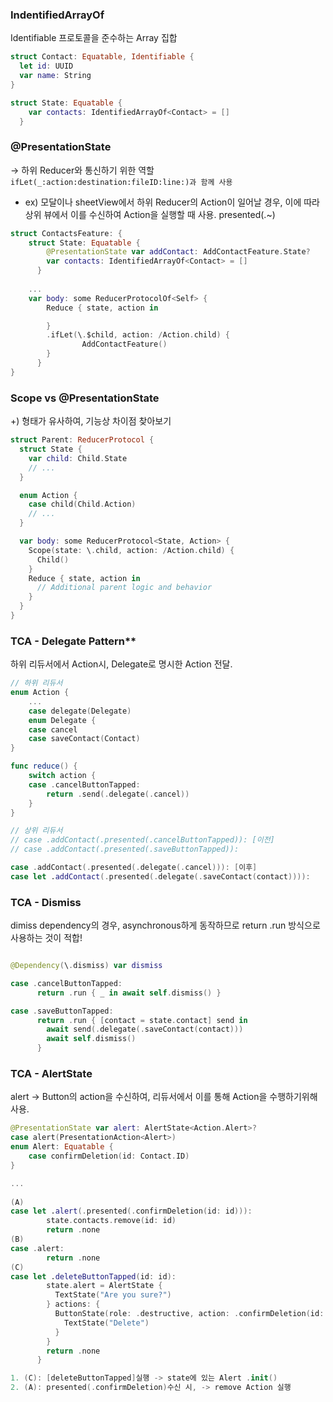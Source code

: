 ### IndentifiedArrayOf

Identifiable 프로토콜을 준수하는 Array 집합

```swift
struct Contact: Equatable, Identifiable {
  let id: UUID
  var name: String
}

struct State: Equatable {
    var contacts: IdentifiedArrayOf<Contact> = []
  }
```

### @PresentationState

→ 하위 Reducer와 통신하기 위한 역할 `ifLet(_:action:destination:fileID:line:)과 함께 사용`

- ex) 모달이나 sheetView에서 하위 Reducer의 Action이 일어날 경우,  이에 따라 상위 뷰에서 이를 수신하여 Action을 실행할 때 사용. presented(.~)

```swift
struct ContactsFeature: { 
	struct State: Equatable {
	    @PresentationState var addContact: AddContactFeature.State?
	    var contacts: IdentifiedArrayOf<Contact> = []
	  }
	
	...
	var body: some ReducerProtocolOf<Self> {
	    Reduce { state, action in

	    }
	    .ifLet(\.$child, action: /Action.child) {
				AddContactFeature()
	    }
	  }
}
```

### Scope vs @PresentationState

+) 형태가 유사하여, 기능상 차이점 찾아보기

```swift
struct Parent: ReducerProtocol {
  struct State {
    var child: Child.State
    // ...
  }

  enum Action {
    case child(Child.Action)
    // ...
  }

  var body: some ReducerProtocol<State, Action> {
    Scope(state: \.child, action: /Action.child) {
      Child()
    }
    Reduce { state, action in
      // Additional parent logic and behavior
    }
  }
}
```

### TCA - Delegate Pattern**

하위 리듀서에서 Action시, Delegate로 명시한 Action 전달.

```swift
// 하위 리듀서
enum Action {
	...
	case delegate(Delegate) 
	enum Delegate {
	case cancel
	case saveContact(Contact)
}

func reduce() {
	switch action {
	case .cancelButtonTapped:
		return .send(.delegate(.cancel))
	}
}

// 상위 리듀서 
// case .addContact(.presented(.cancelButtonTapped)): [이전] 
// case .addContact(.presented(.saveButtonTapped)):

case .addContact(.presented(.delegate(.cancel))): [이후]
case let .addContact(.presented(.delegate(.saveContact(contact)))):
```

### TCA  - Dismiss

dimiss dependency의 경우, asynchronous하게 동작하므로 return .run 방식으로 사용하는 것이 적합!

```swift

@Dependency(\.dismiss) var dismiss

case .cancelButtonTapped:
      return .run { _ in await self.dismiss() }

case .saveButtonTapped:
      return .run { [contact = state.contact] send in
        await send(.delegate(.saveContact(contact)))
        await self.dismiss()
      }
```

### TCA - AlertState

alert → Button의 action을 수신하여, 리듀서에서 이를 통해 Action을 수행하기위해 사용.
```swift
@PresentationState var alert: AlertState<Action.Alert>?
case alert(PresentationAction<Alert>)
enum Alert: Equatable { 
	case confirmDeletion(id: Contact.ID)
}

...
	
(A)		
case let .alert(.presented(.confirmDeletion(id: id))):
        state.contacts.remove(id: id)
        return .none
(B)
case .alert:
        return .none
(C)
case let .deleteButtonTapped(id: id):
        state.alert = AlertState {
          TextState("Are you sure?")
        } actions: {
          ButtonState(role: .destructive, action: .confirmDeletion(id: id)) {
            TextState("Delete")
          }
        }
        return .none
      }

1. (C): [deleteButtonTapped]실행 -> state에 있는 Alert .init()
2. (A): presented(.confirmDeletion)수신 시, -> remove Action 실행
```
